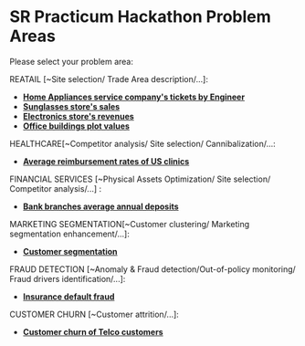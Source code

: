 # SR Practicum Hackathon Problem Areas

Please select your problem area:

REATAIL [~Site selection/ Trade Area description/...]:

* [**Home Appliances service company's tickets by Engineer**](https://github.com/SRpracticum/SR-Practicum-2018/tree/master/DATASETS)
* [**Sunglasses store's sales**](https://github.com/SRpracticum/SR-Practicum-2018/tree/master/DATASETS)
* [**Electronics store's revenues**](https://github.com/SRpracticum/SR-Practicum-2018/tree/master/DATASETS)
* [**Office buildings plot values**](https://github.com/SRpracticum/SR-Practicum-2018/tree/master/DATASETS)

HEALTHCARE[~Competitor analysis/ Site selection/ Cannibalization/...:

* [**Average reimbursement rates of US clinics**](https://github.com/SRpracticum/SR-Practicum-2018/tree/master/DATASETS)

FINANCIAL SERVICES [~Physical Assets Optimization/ Site selection/ Competitor analysis/...] :

* [**Bank branches average annual deposits**](https://github.com/SRpracticum/SR-Practicum-2018/tree/master/DATASETS)

MARKETING SEGMENTATION[~Customer clustering/ Marketing segmentation enhancement/...]:

* [**Customer segmentation**](https://github.com/SRpracticum/SR-Practicum-2018/tree/master/DATASETS)

FRAUD DETECTION [~Anomaly & Fraud detection/Out-of-policy monitoring/ Fraud drivers identification/...]:

* [**Insurance default fraud**](https://github.com/SRpracticum/SR-Practicum-2018/tree/master/DATASETS)

CUSTOMER CHURN [~Customer attrition/...]:

* [**Customer churn of Telco customers**](https://github.com/SRpracticum/SR-Practicum-2018/tree/master/DATASETS)
